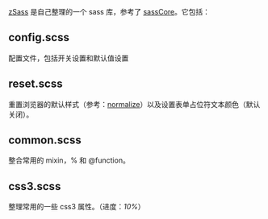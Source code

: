 [zSass](https://github.com/zhuyujia/zSass) 是自己整理的一个 sass 库，参考了 [sassCore](https://github.com/marvin1023/sassCore)。它包括：

## config.scss ##

配置文件，包括开关设置和默认值设置

## reset.scss ##

重置浏览器的默认样式（参考：[normalize](https://github.com/necolas/normalize.css/)）以及设置表单占位符文本颜色（默认关闭）。

## common.scss ##

整合常用的 mixin，% 和 @function。

## css3.scss ##

整理常用的一些 css3 属性。（进度：*10%*）
